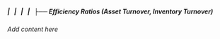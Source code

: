 ##### |   |   |   |   ├── Efficiency Ratios (Asset Turnover, Inventory Turnover)

*Add content here*